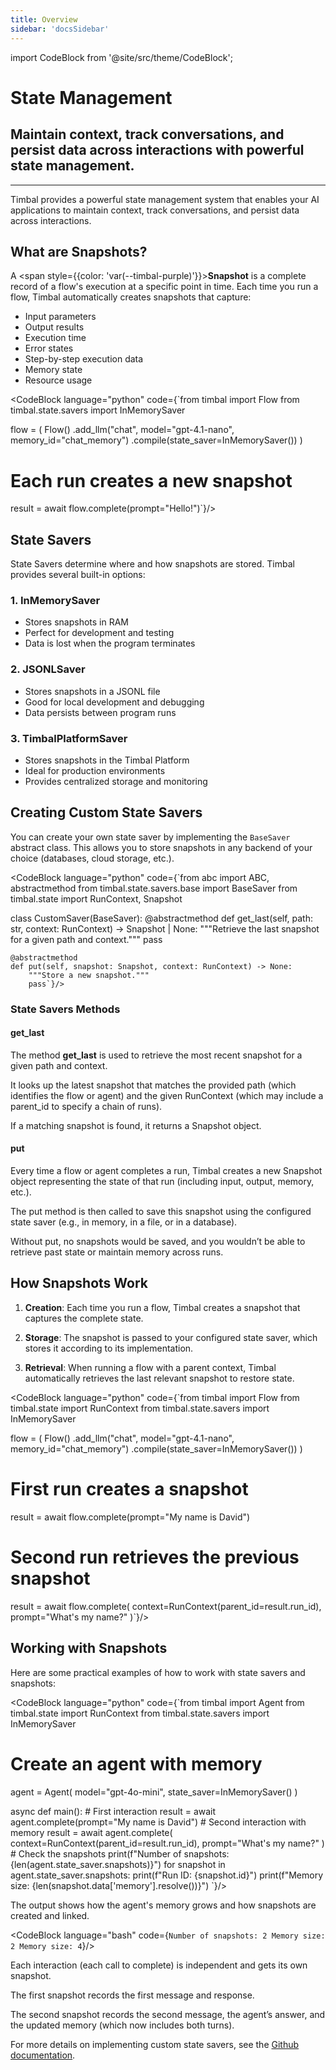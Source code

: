```yaml
---
title: Overview
sidebar: 'docsSidebar'
---
```

import CodeBlock from '@site/src/theme/CodeBlock';

# State Management

<h2 className="subtitle" style={{marginTop: '-17px', fontSize: '1.1rem', fontWeight: 'normal'}}>
Maintain context, track conversations, and persist data across interactions with powerful state management.
</h2>

---

Timbal provides a powerful state management system that enables your AI applications to maintain context, track conversations, and persist data across interactions.


## What are Snapshots?

A <span style={{color: 'var(--timbal-purple)'}}><strong>Snapshot</strong></span> is a complete record of a flow's execution at a specific point in time. Each time you run a flow, Timbal automatically creates snapshots that capture:

- Input parameters
- Output results
- Execution time
- Error states
- Step-by-step execution data
- Memory state
- Resource usage

<CodeBlock language="python" code={`from timbal import Flow
from timbal.state.savers import InMemorySaver

flow = (
    Flow()
    .add_llm("chat", model="gpt-4.1-nano", memory_id="chat_memory")
    .compile(state_saver=InMemorySaver())
)

# Each run creates a new snapshot
result = await flow.complete(prompt="Hello!")`}/>

## State Savers

State Savers determine where and how snapshots are stored. Timbal provides several built-in options:

### 1. InMemorySaver
<div style={{display: 'flex', alignItems: 'flex-start', gap: '1rem', margin: '1rem 0'}}>
  <div style={{flex: 1}}>
    <ul>
      <li>Stores snapshots in RAM</li>
      <li>Perfect for development and testing</li>
      <li>Data is lost when the program terminates</li>
    </ul>
  </div>
  <div style={{flex: 1}}>
    <CodeBlock language="python" code={`from timbal.state.savers import InMemorySaver
state_saver = InMemorySaver()`}/>
  </div>
</div>

### 2. JSONLSaver
<div style={{display: 'flex', alignItems: 'flex-start', gap: '1rem', margin: '1rem 0'}}>
  <div style={{flex: 1}}>
    <ul>
      <li>Stores snapshots in a JSONL file</li>
      <li>Good for local development and debugging</li>
      <li>Data persists between program runs</li>
    </ul>
  </div>
  <div style={{flex: 1}}>
    <CodeBlock language="python" code={`from timbal.state.savers import JSONLSaver
state_saver = JSONLSaver("snapshots.jsonl")`}/>
  </div>
</div>

### 3. TimbalPlatformSaver
<div style={{display: 'flex', alignItems: 'flex-start', gap: '1rem', margin: '1rem 0'}}>
  <div style={{flex: 1}}>
    <ul>
      <li>Stores snapshots in the Timbal Platform</li>
      <li>Ideal for production environments</li>
      <li>Provides centralized storage and monitoring</li>
    </ul>
  </div>
  <div style={{flex: 1}}>
    <CodeBlock language="python" code={`from timbal.state.savers import TimbalPlatformSaver
state_saver = TimbalPlatformSaver()`}/>
  </div>
</div>

## Creating Custom State Savers

You can create your own state saver by implementing the `BaseSaver` abstract class. This allows you to store snapshots in any backend of your choice (databases, cloud storage, etc.).

<CodeBlock language="python" code={`from abc import ABC, abstractmethod
from timbal.state.savers.base import BaseSaver
from timbal.state import RunContext, Snapshot

class CustomSaver(BaseSaver):
    @abstractmethod
    def get_last(self, path: str, context: RunContext) -> Snapshot | None:
        """Retrieve the last snapshot for a given path and context."""
        pass

    @abstractmethod
    def put(self, snapshot: Snapshot, context: RunContext) -> None:
        """Store a new snapshot."""
        pass`}/>

### State Savers Methods

#### get_last

The method **get_last** is used to retrieve the most recent snapshot for a given path and context.

It looks up the latest snapshot that matches the provided path (which identifies the flow or agent) and the given RunContext (which may include a parent_id to specify a chain of runs).

If a matching snapshot is found, it returns a Snapshot object.

#### put

Every time a flow or agent completes a run, Timbal creates a new Snapshot object representing the state of that run (including input, output, memory, etc.).

The put method is then called to save this snapshot using the configured state saver (e.g., in memory, in a file, or in a database).

Without put, no snapshots would be saved, and you wouldn’t be able to retrieve past state or maintain memory across runs.

## How Snapshots Work

1. **Creation**: Each time you run a flow, Timbal creates a snapshot that captures the complete state.

2. **Storage**: The snapshot is passed to your configured state saver, which stores it according to its implementation.

3. **Retrieval**: When running a flow with a parent context, Timbal automatically retrieves the last relevant snapshot to restore state.

<CodeBlock language="python" code={`from timbal import Flow
from timbal.state import RunContext
from timbal.state.savers import InMemorySaver

flow = (
    Flow()
    .add_llm("chat", model="gpt-4.1-nano", memory_id="chat_memory")
    .compile(state_saver=InMemorySaver())
)

# First run creates a snapshot
result = await flow.complete(prompt="My name is David")

# Second run retrieves the previous snapshot
result = await flow.complete(
    context=RunContext(parent_id=result.run_id),
    prompt="What's my name?"
)`}/>

## Working with Snapshots

Here are some practical examples of how to work with state savers and snapshots:


<CodeBlock language="python" code={`from timbal import Agent
from timbal.state import RunContext
from timbal.state.savers import InMemorySaver

# Create an agent with memory
agent = Agent(
    model="gpt-4o-mini",
    state_saver=InMemorySaver()
)

async def main():
    # First interaction
    result = await agent.complete(prompt="My name is David")
    # Second interaction with memory
    result = await agent.complete(
        context=RunContext(parent_id=result.run_id),
        prompt="What's my name?"
    )
    # Check the snapshots
    print(f"Number of snapshots: {len(agent.state_saver.snapshots)}")
    for snapshot in agent.state_saver.snapshots:
        print(f"Run ID: {snapshot.id}")
        print(f"Memory size: {len(snapshot.data['memory'].resolve())}")
`}/>

The output shows how the agent's memory grows and how snapshots are created and linked.

<CodeBlock language="bash" code={`Number of snapshots: 2
Memory size: 2
Memory size: 4`}/>

Each interaction (each call to complete) is independent and gets its own snapshot.

The first snapshot records the first message and response.

The second snapshot records the second message, the agent’s answer, and the updated memory (which now includes both turns).



For more details on implementing custom state savers, see the [Github documentation](https://github.com/timbal-ai/timbal/blob/main/python/timbal/state/snapshot.py).